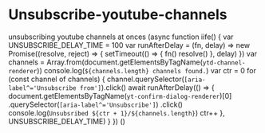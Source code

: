 # Unsubscribe-youtube-channels
unsubscribing youtube channels at onces
(async function iife() {
var UNSUBSCRIBE_DELAY_TIME = 100
var runAfterDelay = (fn, delay) => new Promise((resolve, reject) => {
setTimeout(() => {
fn()
resolve()
}, delay)
})
var channels = Array.from(document.getElementsByTagName(`ytd-channel-renderer`))
console.log(`${channels.length} channels found.`)
var ctr = 0
for (const channel of channels) {
channel.querySelector(`[aria-label^='Unsubscribe from']`).click()
await runAfterDelay(() => {
document.getElementsByTagName(`yt-confirm-dialog-renderer`)[0] .querySelector(`[aria-label^='Unsubscribe']`)
.click()
console.log(`Unsubsribed ${ctr + 1}/${channels.length}`)
ctr++
}, UNSUBSCRIBE_DELAY_TIME)
}
})
()
